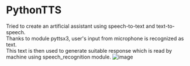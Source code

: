 # PythonTTS
Tried to create an artificial assistant using speech-to-text and text-to-speech.  
Thanks to module pyttsx3, user's input from microphone is recognized as text.  
This text is then used to generate suitable response which is read by machine using speech_recognition module.
![image](https://user-images.githubusercontent.com/45674057/126233198-66feed7a-4ce7-4e47-a416-f12aa78d5a68.png)
